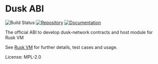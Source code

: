 # Dusk ABI

![Build Status](https://github.com/dusk-network/dusk-abi/workflows/Continuous%20integration/badge.svg)
[![Repository](https://img.shields.io/badge/github-dusk--abi-blueviolet?logo=github)](https://github.com/dusk-network/dusk-abi)
[![Documentation](https://img.shields.io/badge/docs-dusk--abi-blue?logo=rust)](https://docs.rs/dusk-abi/)

The official ABI to develop dusk-network contracts and host module for Rusk
VM

See [Rusk VM](https://github.com/dusk-network/rusk-vm) for further details,
test cases and usage.

License: MPL-2.0
